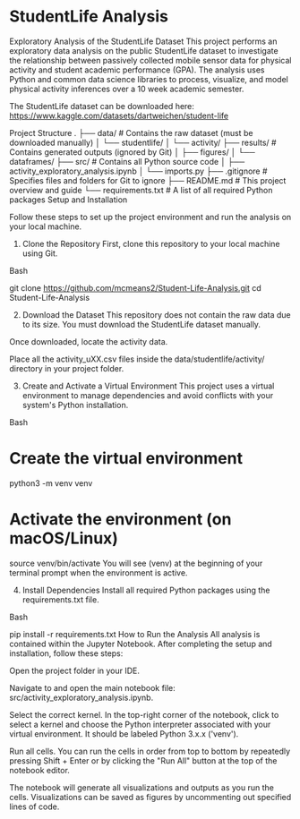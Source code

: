 # StudentLife Analysis

Exploratory Analysis of the StudentLife Dataset
This project performs an exploratory data analysis on the public StudentLife dataset to investigate the relationship between passively collected mobile sensor data for physical activity and student academic performance (GPA). The analysis uses Python and common data science libraries to process, visualize, and model physical activity inferences over a 10 week academic semester.

The StudentLife dataset can be downloaded here: https://www.kaggle.com/datasets/dartweichen/student-life

Project Structure
.
├── data/               # Contains the raw dataset (must be downloaded manually)
│   └── studentlife/
│       └── activity/
├── results/            # Contains generated outputs (ignored by Git)
│   ├── figures/
│   └── dataframes/
├── src/                # Contains all Python source code
│   ├── activity_exploratory_analysis.ipynb
│   └── imports.py
├── .gitignore          # Specifies files and folders for Git to ignore
├── README.md           # This project overview and guide
└── requirements.txt    # A list of all required Python packages
Setup and Installation

Follow these steps to set up the project environment and run the analysis on your local machine.

1. Clone the Repository
First, clone this repository to your local machine using Git.

Bash

git clone https://github.com/mcmeans2/Student-Life-Analysis.git
cd Student-Life-Analysis

2. Download the Dataset
This repository does not contain the raw data due to its size. You must download the StudentLife dataset manually.

Once downloaded, locate the activity data.

Place all the activity_uXX.csv files inside the data/studentlife/activity/ directory in your project folder.

3. Create and Activate a Virtual Environment
This project uses a virtual environment to manage dependencies and avoid conflicts with your system's Python installation.

Bash

# Create the virtual environment
python3 -m venv venv

# Activate the environment (on macOS/Linux)
source venv/bin/activate
You will see (venv) at the beginning of your terminal prompt when the environment is active.

4. Install Dependencies
Install all required Python packages using the requirements.txt file.

Bash

pip install -r requirements.txt
How to Run the Analysis
All analysis is contained within the Jupyter Notebook. After completing the setup and installation, follow these steps:

Open the project folder in your IDE.

Navigate to and open the main notebook file: src/activity_exploratory_analysis.ipynb.

Select the correct kernel. In the top-right corner of the notebook, click to select a kernel and choose the Python interpreter associated with your virtual environment. It should be labeled Python 3.x.x ('venv').

Run all cells. You can run the cells in order from top to bottom by repeatedly pressing Shift + Enter or by clicking the "Run All" button at the top of the notebook editor.

The notebook will generate all visualizations and outputs as you run the cells. Visualizations can be saved as figures by uncommenting out specified lines of code. 
